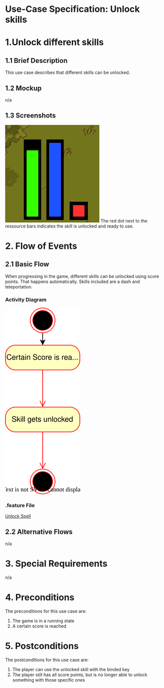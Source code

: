# Use-Case Specification: Unlock skills

# 1.Unlock different skills

## 1.1 Brief Description
This use case describes that different skills can be unlocked.

## 1.2 Mockup
 n/a

## 1.3 Screenshots

![Unlockable Skill](../res/game/unlockable_skill.png)
The red dot next to the ressource bars indicates the skill is unlocked and ready to use.

# 2. Flow of Events

## 2.1 Basic Flow

When progressing in the game, different skills can be unlocked using score points. That happens automatically. Skills included are a dash and teleportation.

### Activity Diagram
![Activity Diagram](../res/activity_diagrams/unlock_skill.svg)

### .feature File
[Unlock Spell](../features/unlock_skill.feature)

## 2.2 Alternative Flows
n/a

# 3. Special Requirements
n/a

# 4. Preconditions
The preconditions for this use case are:
1. The game is in a running state
2. A certain score is reached

# 5. Postconditions
The postconditions for this use case are:
1. The player can use the unlocked skill with the binded key
2. The player still has all score points, but is no longer able to unlock something with those specific ones
